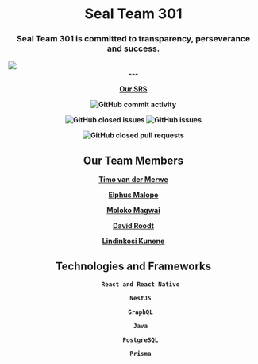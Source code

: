 <div>
    <h1 align="center">Seal Team 301</h1>
    <div align="center">
        <h3 >Seal Team 301 is committed to <b>transparency<b>, <b>perseverance</b> and <b>success</b>.</h3>
    </div>
    <img align="center"src="https://firebasestorage.googleapis.com/v0/b/cos301-storage-test.appspot.com/o/logo1.png?alt=media&token=a0c65249-56a9-4533-9963-e914f01c585b"></img>

</div>

<div align="center">---</div>

<div align="center">

[Our SRS](https://drive.google.com/file/d/1PB11ctS5-gHrR4uCKGpD1R9AEKioBgaX/view?usp=sharing)

![GitHub commit activity](https://img.shields.io/github/commit-activity/w/COS301-SE-2022/Charity-Spot)

![GitHub closed issues](https://img.shields.io/github/issues-closed-raw/COS301-SE-2022/Charity-Spot)
![GitHub issues](https://img.shields.io/github/issues-raw/COS301-SE-2022/Charity-Spot)

![GitHub closed pull requests](https://img.shields.io/github/issues-pr-closed/COS301-SE-2022/Charity-Spot)
  
</div>

<h2 align="center">Our Team Members</h2>

<div align="center">

[Timo van der Merwe](https://github.com/TimovdMerwe-18)

[Elphus Malope](https://github.com/deamon-death)

[Moloko Magwai](https://github.com/MoloTheSniper)

[David Roodt](https://github.com/David-Roodt)

[Lindinkosi Kunene](https://github.com/lindzik)

</div>
    


<div align="center">
    <h2>Technologies and Frameworks</h2>

        React and React Native

        NestJS

        GraphQL

        Java

        PostgreSQL

        Prisma

</div>


